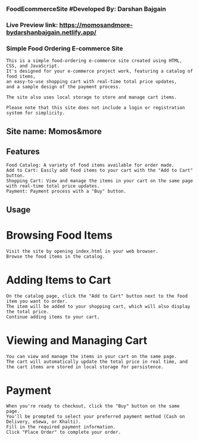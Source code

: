 ### FoodEcommerceSite  #Developed By: Darshan Bajgain
### Live Preview link: https://momosandmore-bydarshanbajgain.netlify.app/

### Simple Food Ordering E-commerce Site
    This is a simple food-ordering e-commerce site created using HTML, CSS, and JavaScript. 
    It's designed for your e-commerce project work, featuring a catalog of food items,
    an easy-to-use shopping cart with real-time total price updates,
    and a sample design of the payment process.
    
    The site also uses local storage to store and manage cart items. 
    
    Please note that this site does not include a login or registration system for simplicity.
    

## Site name:   Momos&more

## Features
    Food Catalog: A variety of food items available for order made.
    Add to Cart: Easily add food items to your cart with the "Add to Cart" button.
    Shopping Cart: View and manage the items in your cart on the same page with real-time total price updates.
    Payment: Payment process with a "Buy" button.

## Usage
  # Browsing Food Items
    Visit the site by opening index.html in your web browser.
    Browse the food items in the catalog.
  # Adding Items to Cart
    On the catalog page, click the "Add to Cart" button next to the food item you want to order.
    The item will be added to your shopping cart, which will also display the total price.
    Continue adding items to your cart.
  # Viewing and Managing Cart
    You can view and manage the items in your cart on the same page.
    The cart will automatically update the total price in real time, and the cart items are stored in local storage for persistence.
  # Payment
    When you're ready to checkout, click the "Buy" button on the same page.
    You'll be prompted to select your preferred payment method (Cash on Delivery, eSewa, or Khalti).
    Fill in the required payment information.
    Click "Place Order" to complete your order.
    
